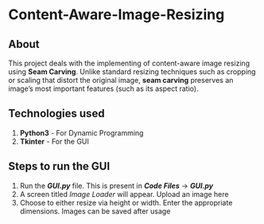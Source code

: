 # Content-Aware-Image-Resizing
## About
This project deals with the implementing of content-aware image resizing using **Seam Carving**. Unlike standard resizing techniques such as cropping or scaling that distort the original image, **seam carving** preserves an image’s most important features (such as its aspect ratio).

## Technologies used
1. **Python3** - For Dynamic Programming
2. **Tkinter** - For the GUI

## Steps to run the GUI
1. Run the ***GUI.py*** file. This is present in ***Code Files*** -> ***GUI.py***
2. A screen titled *Image Loader* will appear. Upload an image here
3. Choose to either resize via height or width. Enter the appropriate dimensions. Images can be saved after usage

